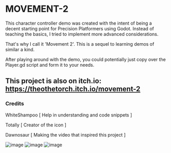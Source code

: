 # MOVEMENT-2

This character controller demo was created with the intent of being a decent starting point for Precision Platformers using Godot.
Instead of teaching the basics, I tried to implement more advanced considerations.

That's why I call it 'Movement 2'. This is a sequel to learning demos of similar a kind.

After playing around with the demo, you could potentially just copy over the Player.gd script and form it to your needs.



## This project is also on itch.io: https://theothetorch.itch.io/movement-2

### Credits

  WhiteShampoo [ Help in understanding and code snippets ]
  
  Totally [ Creator of the icon ]
  
  Dawnosaur [ Making the video that inspired this project ]

![image](https://user-images.githubusercontent.com/57500649/214278821-08a82f76-3cd0-472a-9467-da3c714adc25.png)
![image](https://user-images.githubusercontent.com/57500649/214085074-a8cf40a4-cd1c-49a4-a0a3-9be9fd9049f5.png)
![image](https://user-images.githubusercontent.com/57500649/214085208-de7986bc-8d49-4a07-9976-7630a11a6c15.png)
